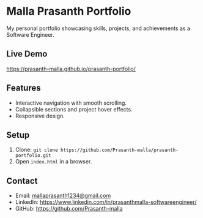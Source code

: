 # Malla Prasanth Portfolio

My personal portfolio showcasing skills, projects, and achievements as a Software Engineer.

## Live Demo
https://prasanth-malla.github.io/prasanth-portfolio/


## Features
- Interactive navigation with smooth scrolling.
- Collapsible sections and project hover effects.
- Responsive design.


## Setup
1. Clone: `git clone https://github.com/Prasanth-malla/prasanth-portfolio.git`
2. Open `index.html` in a browser.

## Contact
- Email: mallaprasanth1234@gmail.com
- LinkedIn: https://www.linkedin.com/in/prasanthmalla-softwareengineer/
- GitHub: https://github.com/Prasanth-malla
